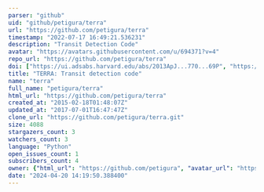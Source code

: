 ```yaml
---
parser: "github"
uid: "github/petigura/terra"
url: "https://github.com/petigura/terra"
timestamp: "2022-07-17 16:49:21.536231"
description: "Transit Detection Code"
avatar: "https://avatars.githubusercontent.com/u/694371?v=4"
repo_url: "https://github.com/petigura/terra"
doi: ["https://ui.adsabs.harvard.edu/abs/2013ApJ...770...69P", "https://ui.adsabs.harvard.edu/abs/2012PASP..124.1073P", "https://ui.adsabs.harvard.edu/abs/2022ascl.soft02008P/abstract"]
title: "TERRA: Transit detection code"
name: "terra"
full_name: "petigura/terra"
html_url: "https://github.com/petigura/terra"
created_at: "2015-02-18T01:48:07Z"
updated_at: "2017-07-01T16:47:47Z"
clone_url: "https://github.com/petigura/terra.git"
size: 4088
stargazers_count: 3
watchers_count: 3
language: "Python"
open_issues_count: 1
subscribers_count: 4
owner: {"html_url": "https://github.com/petigura", "avatar_url": "https://avatars.githubusercontent.com/u/694371?v=4", "login": "petigura", "type": "User"}
date: "2024-04-20 14:19:50.388400"
---
```

